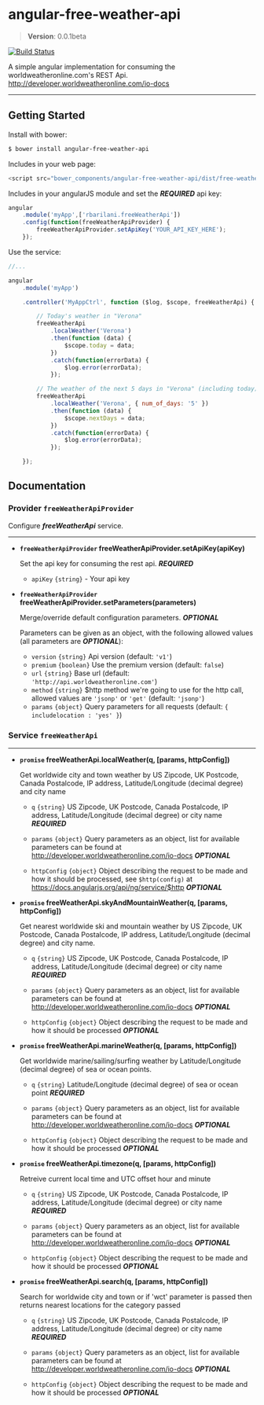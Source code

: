 angular-free-weather-api
=======================

> **Version**: 0.0.1beta

[![Build Status](https://travis-ci.org/rbarilani/angular-free-weather-api.png)](https://travis-ci.org/rbarilani/angular-free-weather-api)

A simple angular implementation for consuming the worldweatheronline.com's REST Api.
http://developer.worldweatheronline.com/io-docs

- - -

## Getting Started

Install with bower:

```sh
$ bower install angular-free-weather-api
```

Includes in your web page:
```javascript
<script src="bower_components/angular-free-weather-api/dist/free-weather-api.min.js"></script>
```



Includes in your angularJS module and set the ***REQUIRED*** api key:

```javascript
angular
    .module('myApp',['rbarilani.freeWeatherApi'])
    .config(function(freeWeatherApiProvider) {
        freeWeatherApiProvider.setApiKey('YOUR_API_KEY_HERE');
    });
```

Use the service:

```javascript
//...

angular
    .module('myApp')

    .controller('MyAppCtrl', function ($log, $scope, freeWeatherApi) {

        // Today's weather in "Verona"
        freeWeatherApi
            .localWeather('Verona')
            .then(function (data) {
                $scope.today = data;
            })
            .catch(function(errorData) {
                $log.error(errorData);
            });

        // The weather of the next 5 days in "Verona" (including today)
        freeWeatherApi
            .localWeather('Verona', { num_of_days: '5' })
            .then(function (data) {
                $scope.nextDays = data;
            })
            .catch(function(errorData) {
                $log.error(errorData);
            });

    });
```


## Documentation

### Provider `freeWeatherApiProvider`

Configure ***freeWeatherApi*** service.

- - -

* **`freeWeatherApiProvider` freeWeatherApiProvider.setApiKey(apiKey)**

  Set the api key for consuming the rest api. ***REQUIRED***

  - `apiKey` `{string}` - Your api key


* **`freeWeatherApiProvider` freeWeatherApiProvider.setParameters(parameters)**

  Merge/override default configuration parameters. ***OPTIONAL***

  Parameters can be given as an object, with the following allowed values (all parameters are ***OPTIONAL***):

  - `version` `{string}` Api version (default: `'v1'`)
  - `premium` `{boolean}` Use the premium version (default: `false`)
  - `url` `{string}` Base url (default: `'http://api.worldweatheronline.com'`)
  - `method` `{string}` $http method we're going to use for the http call, allowed values are `'jsonp'` or `'get'` (default: `'jsonp'`)
  - `params` `{object}` Query parameters for all requests (default: `{ includelocation : 'yes' }`)


### Service `freeWeatherApi`

- - -

* **`promise` freeWeatherApi.localWeather(q, [params, httpConfig])**

  Get worldwide city and town weather by US Zipcode, UK Postcode, Canada Postalcode, IP address, Latitude/Longitude (decimal degree) and city name

  - `q` `{string}` US Zipcode, UK Postcode, Canada Postalcode, IP address, Latitude/Longitude (decimal degree) or city name ***REQUIRED***

  - `params` `{object}` Query parameters as an object, list for available parameters can be found at http://developer.worldweatheronline.com/io-docs ***OPTIONAL***

  - `httpConfig` `{object}` Object describing the request to be made and how it should be processed, see `$http(config)` at https://docs.angularjs.org/api/ng/service/$http ***OPTIONAL***


* **`promise` freeWeatherApi.skyAndMountainWeather(q, [params, httpConfig])**

  Get nearest worldwide ski and mountain weather by US Zipcode, UK Postcode, Canada Postalcode, IP address, Latitude/Longitude (decimal degree) and city name.

  - `q` `{string}` US Zipcode, UK Postcode, Canada Postalcode, IP address, Latitude/Longitude (decimal degree) or city name ***REQUIRED***

  - `params` `{object}` Query parameters as an object, list for available parameters can be found at http://developer.worldweatheronline.com/io-docs ***OPTIONAL***

  - `httpConfig` `{object}` Object describing the request to be made and how it should be processed ***OPTIONAL***


* **`promise` freeWeatherApi.marineWeather(q, [params, httpConfig])**

  Get worldwide marine/sailing/surfing weather by Latitude/Longitude (decimal degree) of sea or ocean points.

   - `q` `{string}` Latitude/Longitude (decimal degree) of sea or ocean point ***REQUIRED***

  - `params` `{object}` Query parameters as an object, list for available parameters can be found at http://developer.worldweatheronline.com/io-docs ***OPTIONAL***

  - `httpConfig` `{object}` Object describing the request to be made and how it should be processed ***OPTIONAL***



* **`promise` freeWeatherApi.timezone(q, [params, httpConfig])**

  Retreive current local time and UTC offset hour and minute

   - `q` `{string}` US Zipcode, UK Postcode, Canada Postalcode, IP address, Latitude/Longitude (decimal degree) or city name ***REQUIRED***

  - `params` `{object}` Query parameters as an object, list for available parameters can be found at http://developer.worldweatheronline.com/io-docs ***OPTIONAL***

  - `httpConfig` `{object}` Object describing the request to be made and how it should be processed ***OPTIONAL***


* **`promise` freeWeatherApi.search(q, [params, httpConfig])**

  Search for worldwide city and town or if 'wct' parameter is passed then returns nearest locations for the category passed

  - `q` `{string}` US Zipcode, UK Postcode, Canada Postalcode, IP address, Latitude/Longitude (decimal degree) or city name ***REQUIRED***

  - `params` `{object}` Query parameters as an object, list for available parameters can be found at http://developer.worldweatheronline.com/io-docs ***OPTIONAL***

  - `httpConfig` `{object}` Object describing the request to be made and how it should be processed  ***OPTIONAL***

